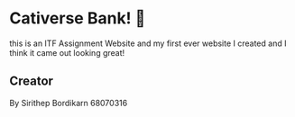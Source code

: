 # Cativerse Bank! 🐾
this is an ITF Assignment Website and my first ever website I created and I think it came out looking great!
## Creator
By Sirithep Bordikarn 68070316
